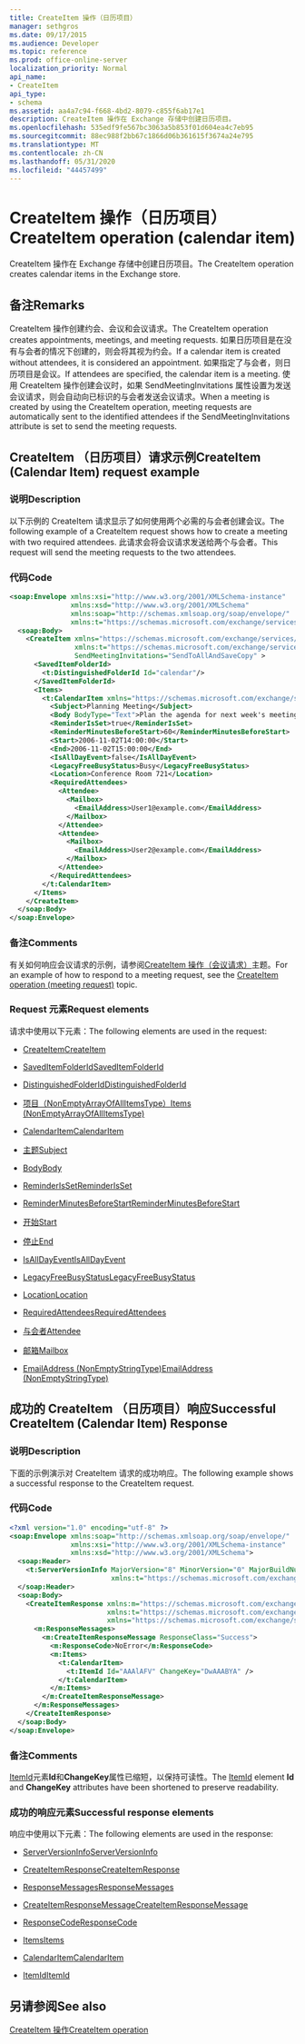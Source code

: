 ```yaml
---
title: CreateItem 操作（日历项目）
manager: sethgros
ms.date: 09/17/2015
ms.audience: Developer
ms.topic: reference
ms.prod: office-online-server
localization_priority: Normal
api_name:
- CreateItem
api_type:
- schema
ms.assetid: aa4a7c94-f668-4bd2-8079-c855f6ab17e1
description: CreateItem 操作在 Exchange 存储中创建日历项目。
ms.openlocfilehash: 535edf9fe567bc3063a5b853f01d604ea4c7eb95
ms.sourcegitcommit: 88ec988f2bb67c1866d06b361615f3674a24e795
ms.translationtype: MT
ms.contentlocale: zh-CN
ms.lasthandoff: 05/31/2020
ms.locfileid: "44457499"
---
```

# <a name="createitem-operation-calendar-item"></a><span data-ttu-id="2f78d-103">CreateItem 操作（日历项目）</span><span class="sxs-lookup"><span data-stu-id="2f78d-103">CreateItem operation (calendar item)</span></span>

<span data-ttu-id="2f78d-104">CreateItem 操作在 Exchange 存储中创建日历项目。</span><span class="sxs-lookup"><span data-stu-id="2f78d-104">The CreateItem operation creates calendar items in the Exchange store.</span></span>
  
## <a name="remarks"></a><span data-ttu-id="2f78d-105">备注</span><span class="sxs-lookup"><span data-stu-id="2f78d-105">Remarks</span></span>

<span data-ttu-id="2f78d-106">CreateItem 操作创建约会、会议和会议请求。</span><span class="sxs-lookup"><span data-stu-id="2f78d-106">The CreateItem operation creates appointments, meetings, and meeting requests.</span></span> <span data-ttu-id="2f78d-107">如果日历项目是在没有与会者的情况下创建的，则会将其视为约会。</span><span class="sxs-lookup"><span data-stu-id="2f78d-107">If a calendar item is created without attendees, it is considered an appointment.</span></span> <span data-ttu-id="2f78d-108">如果指定了与会者，则日历项目是会议。</span><span class="sxs-lookup"><span data-stu-id="2f78d-108">If attendees are specified, the calendar item is a meeting.</span></span> <span data-ttu-id="2f78d-109">使用 CreateItem 操作创建会议时，如果 SendMeetingInvitations 属性设置为发送会议请求，则会自动向已标识的与会者发送会议请求。</span><span class="sxs-lookup"><span data-stu-id="2f78d-109">When a meeting is created by using the CreateItem operation, meeting requests are automatically sent to the identified attendees if the SendMeetingInvitations attribute is set to send the meeting requests.</span></span>
  
## <a name="createitem-calendar-item-request-example"></a><span data-ttu-id="2f78d-110">CreateItem （日历项目）请求示例</span><span class="sxs-lookup"><span data-stu-id="2f78d-110">CreateItem (Calendar Item) request example</span></span>

### <a name="description"></a><span data-ttu-id="2f78d-111">说明</span><span class="sxs-lookup"><span data-stu-id="2f78d-111">Description</span></span>

<span data-ttu-id="2f78d-112">以下示例的 CreateItem 请求显示了如何使用两个必需的与会者创建会议。</span><span class="sxs-lookup"><span data-stu-id="2f78d-112">The following example of a CreateItem request shows how to create a meeting with two required attendees.</span></span> <span data-ttu-id="2f78d-113">此请求会将会议请求发送给两个与会者。</span><span class="sxs-lookup"><span data-stu-id="2f78d-113">This request will send the meeting requests to the two attendees.</span></span>
  
### <a name="code"></a><span data-ttu-id="2f78d-114">代码</span><span class="sxs-lookup"><span data-stu-id="2f78d-114">Code</span></span>

```XML
<soap:Envelope xmlns:xsi="http://www.w3.org/2001/XMLSchema-instance"
               xmlns:xsd="http://www.w3.org/2001/XMLSchema"
               xmlns:soap="http://schemas.xmlsoap.org/soap/envelope/"
               xmlns:t="https://schemas.microsoft.com/exchange/services/2006/types">
  <soap:Body>
    <CreateItem xmlns="https://schemas.microsoft.com/exchange/services/2006/messages"
                xmlns:t="https://schemas.microsoft.com/exchange/services/2006/types" 
                SendMeetingInvitations="SendToAllAndSaveCopy" >
      <SavedItemFolderId>
        <t:DistinguishedFolderId Id="calendar"/>
      </SavedItemFolderId>
      <Items>
        <t:CalendarItem xmlns="https://schemas.microsoft.com/exchange/services/2006/types">
          <Subject>Planning Meeting</Subject>
          <Body BodyType="Text">Plan the agenda for next week's meeting.</Body>
          <ReminderIsSet>true</ReminderIsSet>
          <ReminderMinutesBeforeStart>60</ReminderMinutesBeforeStart>
          <Start>2006-11-02T14:00:00</Start>
          <End>2006-11-02T15:00:00</End>
          <IsAllDayEvent>false</IsAllDayEvent>
          <LegacyFreeBusyStatus>Busy</LegacyFreeBusyStatus>
          <Location>Conference Room 721</Location>
          <RequiredAttendees>
            <Attendee>
              <Mailbox>
                <EmailAddress>User1@example.com</EmailAddress>
              </Mailbox>
            </Attendee>
            <Attendee>
              <Mailbox>
                <EmailAddress>User2@example.com</EmailAddress>
              </Mailbox>
            </Attendee>
          </RequiredAttendees>
        </t:CalendarItem>
      </Items>
    </CreateItem>
  </soap:Body>
</soap:Envelope>
```

### <a name="comments"></a><span data-ttu-id="2f78d-115">备注</span><span class="sxs-lookup"><span data-stu-id="2f78d-115">Comments</span></span>

<span data-ttu-id="2f78d-116">有关如何响应会议请求的示例，请参阅[CreateItem 操作（会议请求）](createitem-operation-meeting-request.md)主题。</span><span class="sxs-lookup"><span data-stu-id="2f78d-116">For an example of how to respond to a meeting request, see the [CreateItem operation (meeting request)](createitem-operation-meeting-request.md) topic.</span></span> 
  
### <a name="request-elements"></a><span data-ttu-id="2f78d-117">Request 元素</span><span class="sxs-lookup"><span data-stu-id="2f78d-117">Request elements</span></span>

<span data-ttu-id="2f78d-118">请求中使用以下元素：</span><span class="sxs-lookup"><span data-stu-id="2f78d-118">The following elements are used in the request:</span></span>
  
- [<span data-ttu-id="2f78d-119">CreateItem</span><span class="sxs-lookup"><span data-stu-id="2f78d-119">CreateItem</span></span>](createitem.md)
    
- [<span data-ttu-id="2f78d-120">SavedItemFolderId</span><span class="sxs-lookup"><span data-stu-id="2f78d-120">SavedItemFolderId</span></span>](saveditemfolderid.md)
    
- [<span data-ttu-id="2f78d-121">DistinguishedFolderId</span><span class="sxs-lookup"><span data-stu-id="2f78d-121">DistinguishedFolderId</span></span>](distinguishedfolderid.md)
    
- [<span data-ttu-id="2f78d-122">项目（NonEmptyArrayOfAllItemsType）</span><span class="sxs-lookup"><span data-stu-id="2f78d-122">Items (NonEmptyArrayOfAllItemsType)</span></span>](items-nonemptyarrayofallitemstype.md)
    
- [<span data-ttu-id="2f78d-123">CalendarItem</span><span class="sxs-lookup"><span data-stu-id="2f78d-123">CalendarItem</span></span>](calendaritem.md)
    
- [<span data-ttu-id="2f78d-124">主题</span><span class="sxs-lookup"><span data-stu-id="2f78d-124">Subject</span></span>](subject.md)
    
- [<span data-ttu-id="2f78d-125">Body</span><span class="sxs-lookup"><span data-stu-id="2f78d-125">Body</span></span>](body.md)
    
- [<span data-ttu-id="2f78d-126">ReminderIsSet</span><span class="sxs-lookup"><span data-stu-id="2f78d-126">ReminderIsSet</span></span>](reminderisset.md)
    
- [<span data-ttu-id="2f78d-127">ReminderMinutesBeforeStart</span><span class="sxs-lookup"><span data-stu-id="2f78d-127">ReminderMinutesBeforeStart</span></span>](reminderminutesbeforestart.md)
    
- [<span data-ttu-id="2f78d-128">开始</span><span class="sxs-lookup"><span data-stu-id="2f78d-128">Start</span></span>](start.md)
    
- [<span data-ttu-id="2f78d-129">停止</span><span class="sxs-lookup"><span data-stu-id="2f78d-129">End </span></span>](end-ex15websvcsotherref.md)
    
- [<span data-ttu-id="2f78d-130">IsAllDayEvent</span><span class="sxs-lookup"><span data-stu-id="2f78d-130">IsAllDayEvent</span></span>](isalldayevent.md)
    
- [<span data-ttu-id="2f78d-131">LegacyFreeBusyStatus</span><span class="sxs-lookup"><span data-stu-id="2f78d-131">LegacyFreeBusyStatus</span></span>](legacyfreebusystatus.md)
    
- [<span data-ttu-id="2f78d-132">Location</span><span class="sxs-lookup"><span data-stu-id="2f78d-132">Location</span></span>](location.md)
    
- [<span data-ttu-id="2f78d-133">RequiredAttendees</span><span class="sxs-lookup"><span data-stu-id="2f78d-133">RequiredAttendees</span></span>](requiredattendees.md)
    
- [<span data-ttu-id="2f78d-134">与会者</span><span class="sxs-lookup"><span data-stu-id="2f78d-134">Attendee</span></span>](attendee.md)
    
- [<span data-ttu-id="2f78d-135">邮箱</span><span class="sxs-lookup"><span data-stu-id="2f78d-135">Mailbox</span></span>](mailbox.md)
    
- [<span data-ttu-id="2f78d-136">EmailAddress (NonEmptyStringType)</span><span class="sxs-lookup"><span data-stu-id="2f78d-136">EmailAddress (NonEmptyStringType)</span></span>](emailaddress-nonemptystringtype.md)
    
## <a name="successful-createitem-calendar-item-response"></a><span data-ttu-id="2f78d-137">成功的 CreateItem （日历项目）响应</span><span class="sxs-lookup"><span data-stu-id="2f78d-137">Successful CreateItem (Calendar Item) Response</span></span>

### <a name="description"></a><span data-ttu-id="2f78d-138">说明</span><span class="sxs-lookup"><span data-stu-id="2f78d-138">Description</span></span>

<span data-ttu-id="2f78d-139">下面的示例演示对 CreateItem 请求的成功响应。</span><span class="sxs-lookup"><span data-stu-id="2f78d-139">The following example shows a successful response to the CreateItem request.</span></span>
  
### <a name="code"></a><span data-ttu-id="2f78d-140">代码</span><span class="sxs-lookup"><span data-stu-id="2f78d-140">Code</span></span>

```XML
<?xml version="1.0" encoding="utf-8" ?>
<soap:Envelope xmlns:soap="http://schemas.xmlsoap.org/soap/envelope/" 
               xmlns:xsi="http://www.w3.org/2001/XMLSchema-instance" 
               xmlns:xsd="http://www.w3.org/2001/XMLSchema">
  <soap:Header>
    <t:ServerVersionInfo MajorVersion="8" MinorVersion="0" MajorBuildNumber="685" MinorBuildNumber="8" 
                         xmlns:t="https://schemas.microsoft.com/exchange/services/2006/types" />
  </soap:Header>
  <soap:Body>
    <CreateItemResponse xmlns:m="https://schemas.microsoft.com/exchange/services/2006/messages" 
                        xmlns:t="https://schemas.microsoft.com/exchange/services/2006/types" 
                        xmlns="https://schemas.microsoft.com/exchange/services/2006/messages">
      <m:ResponseMessages>
        <m:CreateItemResponseMessage ResponseClass="Success">
          <m:ResponseCode>NoError</m:ResponseCode>
          <m:Items>
            <t:CalendarItem>
              <t:ItemId Id="AAAlAFV" ChangeKey="DwAAABYA" />
            </t:CalendarItem>
          </m:Items>
        </m:CreateItemResponseMessage>
      </m:ResponseMessages>
    </CreateItemResponse>
  </soap:Body>
</soap:Envelope>
```

### <a name="comments"></a><span data-ttu-id="2f78d-141">备注</span><span class="sxs-lookup"><span data-stu-id="2f78d-141">Comments</span></span>

<span data-ttu-id="2f78d-142">[ItemId](itemid.md)元素**Id**和**ChangeKey**属性已缩短，以保持可读性。</span><span class="sxs-lookup"><span data-stu-id="2f78d-142">The [ItemId](itemid.md) element **Id** and **ChangeKey** attributes have been shortened to preserve readability.</span></span> 
  
### <a name="successful-response-elements"></a><span data-ttu-id="2f78d-143">成功的响应元素</span><span class="sxs-lookup"><span data-stu-id="2f78d-143">Successful response elements</span></span>

<span data-ttu-id="2f78d-144">响应中使用以下元素：</span><span class="sxs-lookup"><span data-stu-id="2f78d-144">The following elements are used in the response:</span></span>
  
- [<span data-ttu-id="2f78d-145">ServerVersionInfo</span><span class="sxs-lookup"><span data-stu-id="2f78d-145">ServerVersionInfo</span></span>](serverversioninfo.md)
    
- [<span data-ttu-id="2f78d-146">CreateItemResponse</span><span class="sxs-lookup"><span data-stu-id="2f78d-146">CreateItemResponse</span></span>](createitemresponse.md)
    
- [<span data-ttu-id="2f78d-147">ResponseMessages</span><span class="sxs-lookup"><span data-stu-id="2f78d-147">ResponseMessages</span></span>](responsemessages.md)
    
- [<span data-ttu-id="2f78d-148">CreateItemResponseMessage</span><span class="sxs-lookup"><span data-stu-id="2f78d-148">CreateItemResponseMessage</span></span>](createitemresponsemessage.md)
    
- [<span data-ttu-id="2f78d-149">ResponseCode</span><span class="sxs-lookup"><span data-stu-id="2f78d-149">ResponseCode</span></span>](responsecode.md)
    
- [<span data-ttu-id="2f78d-150">Items</span><span class="sxs-lookup"><span data-stu-id="2f78d-150">Items</span></span>](items.md)
    
- [<span data-ttu-id="2f78d-151">CalendarItem</span><span class="sxs-lookup"><span data-stu-id="2f78d-151">CalendarItem</span></span>](calendaritem.md)
    
- [<span data-ttu-id="2f78d-152">ItemId</span><span class="sxs-lookup"><span data-stu-id="2f78d-152">ItemId</span></span>](itemid.md)
    
## <a name="see-also"></a><span data-ttu-id="2f78d-153">另请参阅</span><span class="sxs-lookup"><span data-stu-id="2f78d-153">See also</span></span>



[<span data-ttu-id="2f78d-154">CreateItem 操作</span><span class="sxs-lookup"><span data-stu-id="2f78d-154">CreateItem operation</span></span>](createitem-operation.md)

